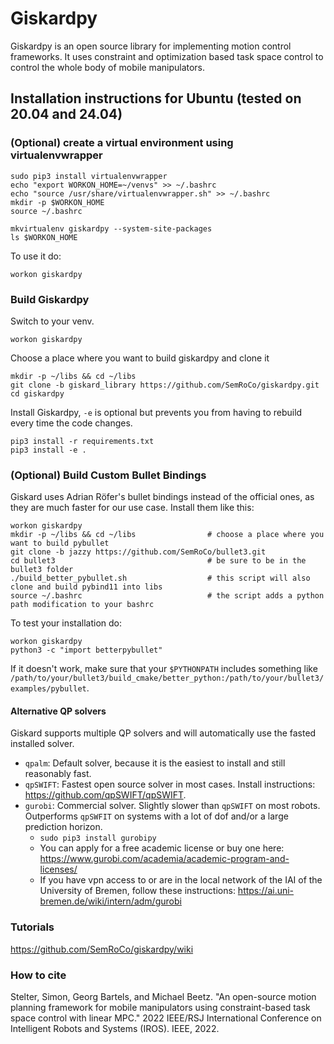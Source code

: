 # Giskardpy
Giskardpy is an open source library for implementing motion control frameworks.
It uses constraint and optimization based task space control to control the whole body of mobile manipulators.

## Installation instructions for Ubuntu (tested on 20.04 and 24.04)

### (Optional) create a virtual environment using virtualenvwrapper
```
sudo pip3 install virtualenvwrapper
echo "export WORKON_HOME=~/venvs" >> ~/.bashrc
echo "source /usr/share/virtualenvwrapper.sh" >> ~/.bashrc
mkdir -p $WORKON_HOME
source ~/.bashrc

mkvirtualenv giskardpy --system-site-packages
ls $WORKON_HOME
```
To use it do:
```
workon giskardpy
```

### Build Giskardpy
Switch to your venv.
```
workon giskardpy
```
Choose a place where you want to build giskardpy and clone it
```
mkdir -p ~/libs && cd ~/libs
git clone -b giskard_library https://github.com/SemRoCo/giskardpy.git
cd giskardpy
```
Install Giskardpy, `-e` is optional but prevents you from having to rebuild every time the code changes.
```
pip3 install -r requirements.txt
pip3 install -e .                           
```

### (Optional) Build Custom Bullet Bindings
Giskard uses Adrian Röfer's bullet bindings instead of the official ones, as they are much faster for our use case.
Install them like this:
```
workon giskardpy
mkdir -p ~/libs && cd ~/libs                # choose a place where you want to build pybullet
git clone -b jazzy https://github.com/SemRoCo/bullet3.git
cd bullet3                                  # be sure to be in the bullet3 folder
./build_better_pybullet.sh                  # this script will also clone and build pybind11 into libs
source ~/.bashrc                            # the script adds a python path modification to your bashrc
```
To test your installation do:
```
workon giskardpy
python3 -c "import betterpybullet"
```
If it doesn't work, make sure that your ```$PYTHONPATH``` includes something like 
```/path/to/your/bullet3/build_cmake/better_python:/path/to/your/bullet3/examples/pybullet```. 

#### Alternative QP solvers
Giskard supports multiple QP solvers and will automatically use the fasted installed solver.

- `qpalm`: Default solver, because it is the easiest to install and still reasonably fast.
- `qpSWIFT`: Fastest open source solver in most cases. Install instructions: https://github.com/qpSWIFT/qpSWIFT.
- `gurobi`: Commercial solver. Slightly slower than `qpSWIFT` on most robots. Outperforms `qpSWFIT` on systems with a lot of dof and/or a large prediction horizon.
  - ```sudo pip3 install gurobipy```
  - You can apply for a free academic license or buy one here: https://www.gurobi.com/academia/academic-program-and-licenses/
  - If you have vpn access to or are in the local network of the IAI of the University of Bremen, follow these instructions: https://ai.uni-bremen.de/wiki/intern/adm/gurobi

[//]: # (- `Clarabel.rs`: `sudo pip3 install clarabel` &#40;https://github.com/oxfordcontrol/Clarabel.rs&#41;)


### Tutorials
https://github.com/SemRoCo/giskardpy/wiki

### How to cite
Stelter, Simon, Georg Bartels, and Michael Beetz. "An open-source motion planning framework for mobile manipulators using constraint-based task space control with linear MPC." 2022 IEEE/RSJ International Conference on Intelligent Robots and Systems (IROS). IEEE, 2022.

